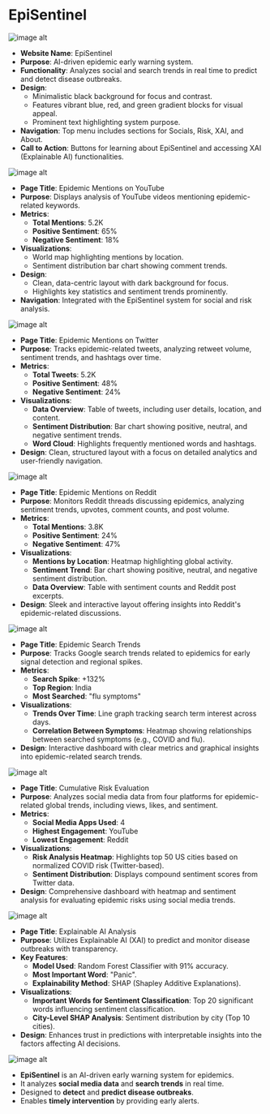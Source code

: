 # EpiSentinel
![image alt](https://github.com/Adwitiya2104/EpiSentinel/blob/996eb28a1f5d55d97c1c7ab5a51f89fd6ea86241/ss1.jpeg)
- **Website Name**: EpiSentinel  
- **Purpose**: AI-driven epidemic early warning system.  
- **Functionality**: Analyzes social and search trends in real time to predict and detect disease outbreaks.  
- **Design**:  
  - Minimalistic black background for focus and contrast.  
  - Features vibrant blue, red, and green gradient blocks for visual appeal.  
  - Prominent text highlighting system purpose.  
- **Navigation**: Top menu includes sections for Socials, Risk, XAI, and About.  
- **Call to Action**: Buttons for learning about EpiSentinel and accessing XAI (Explainable AI) functionalities.  

![image alt](https://github.com/Adwitiya2104/EpiSentinel/blob/ce2e011a2fc565531ecad36504fbfde9b0742a12/ss2.jpeg)
- **Page Title**: Epidemic Mentions on YouTube  
- **Purpose**: Displays analysis of YouTube videos mentioning epidemic-related keywords.  
- **Metrics**:  
  - **Total Mentions**: 5.2K  
  - **Positive Sentiment**: 65%  
  - **Negative Sentiment**: 18%  
- **Visualizations**:  
  - World map highlighting mentions by location.  
  - Sentiment distribution bar chart showing comment trends.  
- **Design**:  
  - Clean, data-centric layout with dark background for focus.  
  - Highlights key statistics and sentiment trends prominently.  
- **Navigation**: Integrated with the EpiSentinel system for social and risk analysis.  

![image alt](https://github.com/Adwitiya2104/EpiSentinel/blob/e7f2c657ccbca9ddfc597d164ae0ab2609e52c47/ss3.jpeg)
- **Page Title**: Epidemic Mentions on Twitter  
- **Purpose**: Tracks epidemic-related tweets, analyzing retweet volume, sentiment trends, and hashtags over time.  
- **Metrics**:  
  - **Total Tweets**: 5.2K  
  - **Positive Sentiment**: 48%  
  - **Negative Sentiment**: 24%  
- **Visualizations**:  
  - **Data Overview**: Table of tweets, including user details, location, and content.  
  - **Sentiment Distribution**: Bar chart showing positive, neutral, and negative sentiment trends.  
  - **Word Cloud**: Highlights frequently mentioned words and hashtags.  
- **Design**: Clean, structured layout with a focus on detailed analytics and user-friendly navigation.

![image alt](https://github.com/Adwitiya2104/EpiSentinel/blob/1e47064b2f88499583629468fe31b30d5ce11fe2/ss4.jpeg)
- **Page Title**: Epidemic Mentions on Reddit  
- **Purpose**: Monitors Reddit threads discussing epidemics, analyzing sentiment trends, upvotes, comment counts, and post volume.  
- **Metrics**:  
  - **Total Mentions**: 3.8K  
  - **Positive Sentiment**: 24%  
  - **Negative Sentiment**: 47%  
- **Visualizations**:  
  - **Mentions by Location**: Heatmap highlighting global activity.  
  - **Sentiment Trend**: Bar chart showing positive, neutral, and negative sentiment distribution.  
  - **Data Overview**: Table with sentiment counts and Reddit post excerpts.  
- **Design**: Sleek and interactive layout offering insights into Reddit's epidemic-related discussions.

![image alt](https://github.com/Adwitiya2104/EpiSentinel/blob/c2bd554be58dda1865d009d99f8618c32aabcaf1/ss5.jpeg)
- **Page Title**: Epidemic Search Trends  
- **Purpose**: Tracks Google search trends related to epidemics for early signal detection and regional spikes.  
- **Metrics**:  
  - **Search Spike**: +132%  
  - **Top Region**: India  
  - **Most Searched**: "flu symptoms"  
- **Visualizations**:  
  - **Trends Over Time**: Line graph tracking search term interest across days.  
  - **Correlation Between Symptoms**: Heatmap showing relationships between searched symptoms (e.g., COVID and flu).  
- **Design**: Interactive dashboard with clear metrics and graphical insights into epidemic-related search trends.

![image alt](https://github.com/Adwitiya2104/EpiSentinel/blob/6a1626ba952d2dd8e1e9e31ef2b1ceb75b5a6142/ss6.jpeg)
- **Page Title**: Cumulative Risk Evaluation  
- **Purpose**: Analyzes social media data from four platforms for epidemic-related global trends, including views, likes, and sentiment.  
- **Metrics**:  
  - **Social Media Apps Used**: 4  
  - **Highest Engagement**: YouTube  
  - **Lowest Engagement**: Reddit  
- **Visualizations**:  
  - **Risk Analysis Heatmap**: Highlights top 50 US cities based on normalized COVID risk (Twitter-based).  
  - **Sentiment Distribution**: Displays compound sentiment scores from Twitter data.  
- **Design**: Comprehensive dashboard with heatmap and sentiment analysis for evaluating epidemic risks using social media trends.

![image alt](https://github.com/Adwitiya2104/EpiSentinel/blob/d499380a7b6497379165b2a61c443d0d7359c285/ss7.jpeg)
- **Page Title**: Explainable AI Analysis  
- **Purpose**: Utilizes Explainable AI (XAI) to predict and monitor disease outbreaks with transparency.  
- **Key Features**:  
  - **Model Used**: Random Forest Classifier with 91% accuracy.  
  - **Most Important Word**: "Panic".  
  - **Explainability Method**: SHAP (Shapley Additive Explanations).  
- **Visualizations**:  
  - **Important Words for Sentiment Classification**: Top 20 significant words influencing sentiment classification.  
  - **City-Level SHAP Analysis**: Sentiment distribution by city (Top 10 cities).  
- **Design**: Enhances trust in predictions with interpretable insights into the factors affecting AI decisions.  

![image alt](https://github.com/Adwitiya2104/EpiSentinel/blob/c64b6147e8ad9973d43973b22dc720896dc1bd2c/ss8.jpeg)
- **EpiSentinel** is an AI-driven early warning system for epidemics.  
- It analyzes **social media data** and **search trends** in real time.  
- Designed to **detect** and **predict disease outbreaks**.  
- Enables **timely intervention** by providing early alerts.
